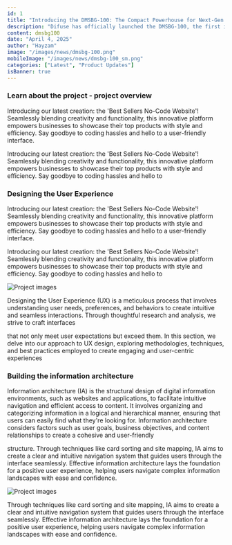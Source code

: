 ```yaml
---
id: 1
title: "Introducing the DMSBG-100: The Compact Powerhouse for Next-Gen Business Networks"
description: "Difuse has officially launched the DMSBG-100, the first in our line of next-gen Multi-Service Business Gateways. Tailored for small to medium-sized businesses..."
content: dmsbg100
date: "April 4, 2025"
author: "Hayzam"
image: "/images/news/dmsbg-100.png"
mobileImage: "/images/news/dmsbg-100_sm.png"
categories: ["Latest", "Product Updates"]
isBanner: true
---
```



### Learn about the project - project overview

Introducing our latest creation: the 'Best Sellers No-Code Website'! Seamlessly blending creativity and functionality, this innovative platform empowers businesses to showcase their top products with style and efficiency. Say goodbye to coding hassles and hello to a user-friendly interface.

Introducing our latest creation: the 'Best Sellers No-Code Website'! Seamlessly blending creativity and functionality, this innovative platform empowers businesses to showcase their top products with style and efficiency. Say goodbye to coding hassles and hello to

### Designing the User Experience

Introducing our latest creation: the 'Best Sellers No-Code Website'! Seamlessly blending creativity and functionality, this innovative platform empowers businesses to showcase their top products with style and efficiency. Say goodbye to coding hassles and hello to a user-friendly interface.

Introducing our latest creation: the 'Best Sellers No-Code Website'! Seamlessly blending creativity and functionality, this innovative platform empowers businesses to showcase their top products with style and efficiency. Say goodbye to coding hassles and hello to

![Project images](/images/project-details/project-details-button.png)

Designing the User Experience (UX) is a meticulous process that involves understanding user needs, preferences, and behaviors to create intuitive and seamless interactions. Through thoughtful research and analysis, we strive to craft interfaces

that not only meet user expectations but exceed them. In this section, we delve into our approach to UX design, exploring methodologies, techniques, and best practices employed to create engaging and user-centric experiences

### Building the information architecture

Information architecture (IA) is the structural design of digital information environments, such as websites and applications, to facilitate intuitive navigation and efficient access to content. It involves organizing and categorizing information in a logical and hierarchical manner, ensuring that users can easily find what they're looking for. Information architecture considers factors such as user goals, business objectives, and content relationships to create a cohesive and user-friendly

structure. Through techniques like card sorting and site mapping, IA aims to create a clear and intuitive navigation system that guides users through the interface seamlessly. Effective information architecture lays the foundation for a positive user experience, helping users navigate complex information landscapes with ease and confidence.

![Project images](/images/services/business-big.png)

Through techniques like card sorting and site mapping, IA aims to create a clear and intuitive navigation system that guides users through the interface seamlessly. Effective information architecture lays the foundation for a positive user experience, helping users navigate complex information landscapes with ease and confidence.
